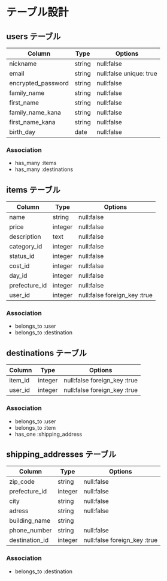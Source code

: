 # テーブル設計

## users テーブル

| Column                | Type    | Options                 |
| --------------------- | ------- | ----------------------- |
| nickname              | string  | null:false              |
| email                 | string  | null:false unique: true |
| encrypted_password    | string  | null:false              |
| family_name           | string  | null:false              |
| first_name            | string  | null:false              |
| family_name_kana      | string  | null:false              |
| first_name_kana       | string  | null:false              |
| birth_day             | date    | null:false              |

### Association

- has_many :items
- has_many :destinations

## items テーブル

| Column        | Type       | Options                       |
| ------------- | ---------- | ----------------------------- |
| name          | string     | null:false                    |
| price         | integer    | null:false                    |
| description   | text       | null:false                    |
| category_id   | integer    | null:false                    |
| status_id     | integer    | null:false                    |
| cost_id       | integer    | null:false                    |
| day_id        | integer    | null:false                    |
| prefecture_id | integer    | null:false                    |
| user_id       | integer    | null:false foreign_key :true  |

### Association

- belongs_to :user
- belongs_to :destination

## destinations テーブル

| Column             | Type       | Options                      |
| ------------------ | ---------- | ---------------------------- |
| item_id            | integer    | null:false foreign_key :true |
| user_id            | integer    | null:false foreign_key :true |

### Association

- belongs_to :user
- belongs_to :item
- has_one :shipping_address

## shipping_addresses テーブル

| Column         | Type       | Options                      |
| -------------- | ---------- | ---------------------------- |
| zip_code       | string     | null:false                   |
| prefecture_id  | integer    | null:false                   |
| city           | string     | null:false                   |
| adress         | string     | null:false                   |
| building_name  | string     |                              |
| phone_number   | string     | null:false                   |
| destination_id | integer    | null:false foreign_key :true |

### Association

- belongs_to :destination
